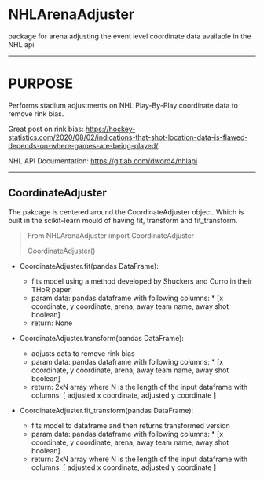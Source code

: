 NHLArenaAdjuster
=======================

package for arena adjusting the event level coordinate data available in the NHL api


_______________________
PURPOSE
========================


Performs stadium adjustments on NHL Play-By-Play coordinate data to remove rink bias.

Great post on rink bias: https://hockey-statistics.com/2020/08/02/indications-that-shot-location-data-is-flawed-depends-on-where-games-are-being-played/

NHL API Documentation: https://gitlab.com/dword4/nhlapi


----------------------------
CoordinateAdjuster
-------------------


The pakcage is centered around the CoordinateAdjuster object. Which is built in the scikit-learn mould of having fit, transform and fit_transform.


>  From NHLArenaAdjuster import CoordinateAdjuster
>  
> CoordinateAdjuster()


- CoordinateAdjuster.fit(pandas DataFrame):
  - fits model using a method developed by Shuckers and Curro in their THoR paper.
  - param data: pandas dataframe with following columns:
                 *   [x coordinate, y coordinate, arena, away team name, away shot boolean]
  - return: None

- CoordinateAdjuster.transform(pandas DataFrame):
  - adjusts data to remove rink bias
  - param data: pandas dataframe with following columns:
                 *   [x coordinate, y coordinate, arena, away team name, away shot boolean]
  - return: 2xN array where N is the length of the input dataframe with columns: [ adjusted x coordinate, adjusted y coordinate ]
   

- CoordinateAdjuster.fit_transform(pandas DataFrame):
  - fits model to dataframe and then returns transformed version
  - param data: pandas dataframe with following columns:
                 *   [x coordinate, y coordinate, arena, away team name, away shot boolean]
  - return: 2xN array where N is the length of the input dataframe with columns: [ adjusted x coordinate, adjusted y coordinate ]
    


 
